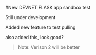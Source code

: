 #New DEVNET FLASK app sandbox test

Still under development

Added new feature to test pulling

also added this, look good?

> Note: Verison 2 will be better
